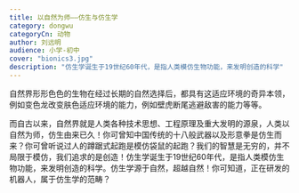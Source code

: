 ```yaml
---
title: 以自然为师——仿生与仿生学
category: dongwu
categoryCn: 动物
author: 刘远明
audience: 小学-初中
cover: "bionics3.jpg"
description: "仿生学诞生于19世纪60年代，是指人类模仿生物功能，来发明创造的科学"
---
```


自然界形形色色的生物在经过长期的自然选择后，都具有这适应环境的奇异本领，例如变色龙改变肤色适应环境的能力，例如壁虎断尾逃避敌害的能力等等。
<!--more-->
而自古以来，自然界就是人类各种技术思想、工程原理及重大发明的源泉，人类以自然为师，仿生由来已久！你可曾知中国传统的十八般武器以及形意拳是仿生而来？你可曾听说过人的蹲踞式起跑是模仿袋鼠的起跑？我们的智慧是无穷的，并不局限于模仿，我们追求的是创造！仿生学诞生于19世纪60年代，是指人类模仿生物功能，来发明创造的科学。仿生学源于自然，超越自然！你可知道，正在研发的机器人，属于仿生学的范畴？